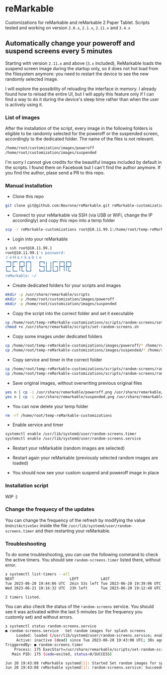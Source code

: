 # reMarkable

Customizations for reMarkable and reMarkable 2 Paper Tablet.
Scripts tested and working on version `2.0.x`, `2.1.x`, `2.11.x` and `3.4.x`

## Automatically change your poweroff and suspend screens every 5 minutes

Starting with version `2.11.x` and above (`3.x` included), ReMarkable loads the suspend screen image during the startup only, so it does not hot load from the filesystem anymore: you need to restart the device to see the new randomly selected image.

I will explore the possibility of reloading the interface in memory. I already found how to reload the entire UI, but I will apply this feature only if I can find a way to do it during the device's sleep time rather than when the user is actively using it.

### List of images
After the installation of the script, every image in the following folders is eligible to be randomly selected for the poweroff or the suspended screen, accordingly to the dedicated folder. The name of the files is not relevant.

```bash
/home/root/customization/images/poweroff
/home/root/customization/images/suspended
```

I'm sorry I cannot give credits for the beautiful images included by default in the scripts.  I found them on Facebook but I can't find the author anymore. If you find the author, plase send a PR to this repo.

### Manual installation

- Clone this repo

```bash
git clone git@github.com:Neurone/reMarkable.git reMarkable-customizations
```

- Connect to your reMarkable via SSH (via USB or WiFi, change the IP accordingly) and copy this repo into a temp folder

```bash
scp -r reMarkable-customizations root@10.11.99.1:/home/root/temp-reMarkable-customizations
```

- Login into your reMarkable

```bash
❯ ssh root@10.11.99.1
root@10.11.99.1's password:
ｒｅＭａｒｋａｂｌｅ
╺━┓┏━╸┏━┓┏━┓   ┏━┓╻ ╻┏━╸┏━┓┏━┓
┏━┛┣╸ ┣┳┛┃ ┃   ┗━┓┃ ┃┃╺┓┣━┫┣┳┛
┗━╸┗━╸╹┗╸┗━┛   ┗━┛┗━┛┗━┛╹ ╹╹┗╸
reMarkable: ~/
```

- Create dedicated folders for your scripts and images

```bash
mkdir -p /usr/share/remarkable/scripts
mkdir -p /home/root/customization/images/poweroff
mkdir -p /home/root/customization/images/suspended
```

- Copy the script into the correct folder and set it executable

```bash
cp /home/root/temp-reMarkable-customizations/scripts/random-screens/set-random-screens.sh /usr/share/remarkable/scripts/
chmod +x /usr/share/remarkable/scripts/set-random-screens.sh
```

- Copy some images under dedicated folders

```bash
cp /home/root/temp-reMarkable-customizations/images/poweroff/* /home/root/customization/images/poweroff
cp /home/root/temp-reMarkable-customizations/images/suspended/* /home/root/customization/images/suspended
```

- Copy service and timer in the correct folder

```bash
cp /home/root/temp-reMarkable-customizations/scripts/random-screens/random-screens.service /usr/lib/systemd/user/random-screens.service
cp /home/root/temp-reMarkable-customizations/scripts/random-screens/random-screens.timer /usr/lib/systemd/user/random-screens.timer
```

- Save original images, without overwriting previous original files

```bash
yes n | cp -i /usr/share/remarkable/poweroff.png /usr/share/remarkable/poweroff.original.png
yes n | cp -i /usr/share/remarkable/suspended.png /usr/share/remarkable/suspended.original.png
```

- You can now delete your temp folder

```bash
rm -rf /home/root/temp-reMarkable-customizations
```

- Enable service and timer

```bash
systemctl enable /usr/lib/systemd/user/random-screens.timer
systemctl enable /usr/lib/systemd/user/random-screens.service
```

- Restart your reMarkable (random images are selected)

- Restart again your reMarkable (previously selected random images are loaded)

- You should now see your custom suspend and poweroff image in place

### Installation script

WIP :)

### Change the frequecy of the updates

You can change the frequency of the refresh by modifying the value `OnUnitActiveSec` inside the file `/usr/lib/systemd/user/random-screens.timer` and then restarting your reMarkable.

### Troubleshooting

To do some troubleshooting, you can use the following command to check the active timers. You should see `random-screens.timer` listed there, without error.

```bash
❯ systemctl list-timers --all
NEXT                         LEFT          LAST                         PASSED      UNIT                         ACTIVATES
Tue 2023-06-20 19:44:06 UTC  2min 53s left Tue 2023-06-20 19:39:06 UTC  2min 6s ago random-screens.timer         random-screens.service
Wed 2023-06-21 19:16:32 UTC  23h left      Tue 2023-06-20 19:12:49 UTC  28min ago   systemd-tmpfiles-clean.timer systemd-tmpfiles-clean.service

2 timers listed.
```

You can also check the status of the `random-screens` service. You should see it was activated within the last 5 minutes (or the frequency you customly set) and without errors.

```bash
❯ systemctl status random-screens.service
● random-screens.service - Set random images for splash screens
     Loaded: loaded (/usr/lib/systemd/user/random-screens.service; enabled; vendor preset: disabled)
     Active: inactive (dead) since Tue 2023-06-20 19:43:08 UTC; 38s ago
TriggeredBy: ● random-screens.timer
    Process: 175 ExecStart=/usr/share/remarkable/scripts/set-random-screens.sh (code=exited, status=0/SUCCESS)
   Main PID: 175 (code=exited, status=0/SUCCESS)

Jun 20 19:43:08 reMarkable systemd[1]: Started Set random images for splash screens.
Jun 20 19:43:08 reMarkable systemd[1]: random-screens.service: Succeeded.
```
